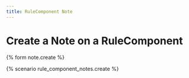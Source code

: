 ```yaml
---
title: RuleComponent Note
---
```


# Create a Note on a RuleComponent

{% form note.create %}

{% scenario rule_component_notes.create %}
